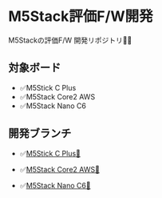 # M5Stack評価F/W開発

M5Stackの評価F/W 開発リポジトリ👩‍💻

## 対象ボード

- ✅M5Stick C Plus
- ✅M5Stack Core2 AWS
- ✅M5Stack Nano C6

## 開発ブランチ

- ✅[M5Stick C Plus🔗](https://github.com/Chimipupu/m5stack_dev/tree/m5stick_c_plus)

- ✅[M5Stack Core2 AWS🔗](https://github.com/Chimipupu/m5stack_dev/tree/m5stack_core2_aws)

- ✅[M5Stack Nano C6🔗](https://github.com/Chimipupu/m5stack_dev/tree/m5nanoc6)